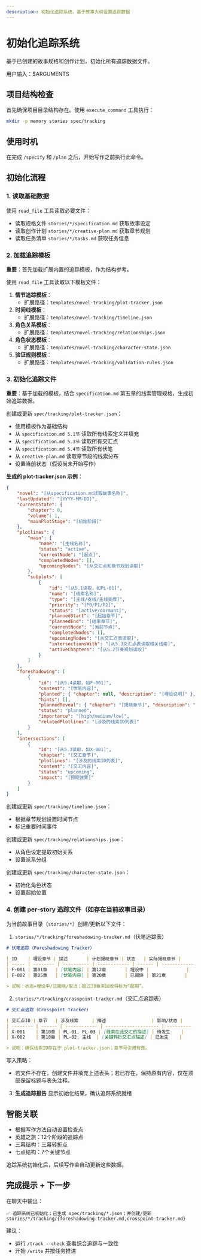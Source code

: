 ```yaml
---
description: 初始化追踪系统，基于故事大纲设置追踪数据
---
```


# 初始化追踪系统

基于已创建的故事规格和创作计划，初始化所有追踪数据文件。

用户输入：$ARGUMENTS

## 项目结构检查

首先确保项目目录结构存在。使用 `execute_command` 工具执行：

```bash
mkdir -p memory stories spec/tracking
```

## 使用时机

在完成 `/specify` 和 `/plan` 之后，开始写作之前执行此命令。

## 初始化流程

### 1. 读取基础数据

使用 `read_file` 工具读取必要文件：

- 读取规格文件 `stories/*/specification.md` 获取故事设定
- 读取创作计划 `stories/*/creative-plan.md` 获取章节规划
- 读取任务清单 `stories/*/tasks.md` 获取任务信息

### 2. 加载追踪模板

**重要**：首先加载扩展内置的追踪模板，作为结构参考。

使用 `read_file` 工具读取以下模板文件：

1. **情节追踪模板**：
    - 扩展路径：`templates/novel-tracking/plot-tracker.json`
2. **时间线模板**：
    - 扩展路径：`templates/novel-tracking/timeline.json`
3. **角色关系模板**：
    - 扩展路径：`templates/novel-tracking/relationships.json`
4. **角色状态模板**：
    - 扩展路径：`templates/novel-tracking/character-state.json`
5. **验证规则模板**：
    - 扩展路径：`templates/novel-tracking/validation-rules.json`

### 3. 初始化追踪文件

**重要**：基于加载的模板，结合 `specification.md` 第五章的线索管理规格，生成初始追踪数据。

创建或更新 `spec/tracking/plot-tracker.json`：

- 使用模板作为基础结构
- 从 `specification.md 5.1节` 读取所有线索定义并填充
- 从 `specification.md 5.3节` 读取所有交汇点
- 从 `specification.md 5.4节` 读取所有伏笔
- 从 `creative-plan.md` 读取章节段的线索分布
- 设置当前状态（假设尚未开始写作）

**生成的 plot-tracker.json 示例**：

```json
{
	"novel": "[从specification.md读取故事名称]",
	"lastUpdated": "[YYYY-MM-DD]",
	"currentState": {
		"chapter": 0,
		"volume": 1,
		"mainPlotStage": "[初始阶段]"
	},
	"plotlines": {
		"main": {
			"name": "[主线名称]",
			"status": "active",
			"currentNode": "[起点]",
			"completedNodes": [],
			"upcomingNodes": "[从交汇点和章节规划读取]"
		},
		"subplots": [
			{
				"id": "[从5.1读取，如PL-01]",
				"name": "[线索名称]",
				"type": "[主线/支线/主线支撑]",
				"priority": "[P0/P1/P2]",
				"status": "[active/dormant]",
				"plannedStart": "[起始章节]",
				"plannedEnd": "[结束章节]",
				"currentNode": "[当前节点]",
				"completedNodes": [],
				"upcomingNodes": "[从交汇点表读取]",
				"intersectionsWith": "[从5.3交汇点表读取相关线索]",
				"activeChapters": "[从5.2节奏规划读取]"
			}
		]
	},
	"foreshadowing": [
		{
			"id": "[从5.4读取，如F-001]",
			"content": "[伏笔内容]",
			"planted": { "chapter": null, "description": "[埋设说明]" },
			"hints": [],
			"plannedReveal": { "chapter": "[揭晓章节]", "description": "[揭晓方式]" },
			"status": "planned",
			"importance": "[high/medium/low]",
			"relatedPlotlines": "[涉及的线索ID列表]"
		}
	],
	"intersections": [
		{
			"id": "[从5.3读取，如X-001]",
			"chapter": "[交汇章节]",
			"plotlines": "[涉及的线索ID列表]",
			"content": "[交汇内容]",
			"status": "upcoming",
			"impact": "[预期效果]"
		}
	]
}
```

创建或更新 `spec/tracking/timeline.json`：

- 根据章节规划设置时间节点
- 标记重要时间事件

创建或更新 `spec/tracking/relationships.json`：

- 从角色设定提取初始关系
- 设置派系分组

创建或更新 `spec/tracking/character-state.json`：

- 初始化角色状态
- 设置起始位置

### 4. 创建 per‑story 追踪文件（如存在当前故事目录）

为当前故事目录（`stories/*`）创建/更新以下文件：

1. `stories/*/tracking/foreshadowing-tracker.md`（伏笔追踪表）

```markdown
# 伏笔追踪（Foreshadowing Tracker）

| ID    | 埋设章节 | 描述       | 计划揭晓章节 | 状态   | 实际揭晓章节 |
| ----- | -------- | ---------- | ------------ | ------ | ------------ |
| F-001 | 第01章   | [伏笔内容] | 第12章       | 埋设中 |              |
| F-002 | 第05章   | [伏笔内容] | 第20章       | 已揭晓 | 第21章       |

> 说明：状态=埋设中/已揭晓/取消；超过30章未回收将标为“超期”。
```

2. `stories/*/tracking/crosspoint-tracker.md`（交汇点追踪表）

```markdown
# 交汇点追踪（Crosspoint Tracker）

| 交汇点ID | 章节   | 涉及线索     | 描述                 | 影响/状态 |
| -------- | ------ | ------------ | -------------------- | --------- |
| X-001    | 第10章 | PL-01, PL-03 | [线索在此交汇的描述] | 待发生    |
| X-002    | 第18章 | PL-02, 主线  | [关键转折交汇点描述] | 已发生    |

> 说明：确保线索ID存在于 plot-tracker.json；章节号引用有效。
```

写入策略：

- 若文件不存在，创建文件并填充上述表头；若已存在，保持原有内容，仅在顶部保留标题与表头注释。

3. **生成追踪报告**
   显示初始化结果，确认追踪系统就绪

## 智能关联

- 根据写作方法自动设置检查点
- 英雄之旅：12个阶段的追踪点
- 三幕结构：三幕转折点
- 七点结构：7个关键节点

追踪系统初始化后，后续写作会自动更新这些数据。

## 完成提示 + 下一步

在聊天中输出：

```
✅ 追踪系统已初始化；已生成 spec/tracking/*.json；并创建/更新 stories/*/tracking/{foreshadowing-tracker.md,crosspoint-tracker.md}
```

建议：

- 运行 `/track --check` 查看综合追踪与一致性
- 开始 `/write` 并按任务推进
